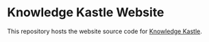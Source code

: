 # Knowledge Kastle Website

This repository hosts the website source code for [Knowledge Kastle](https://knowledgekastle.ac).
